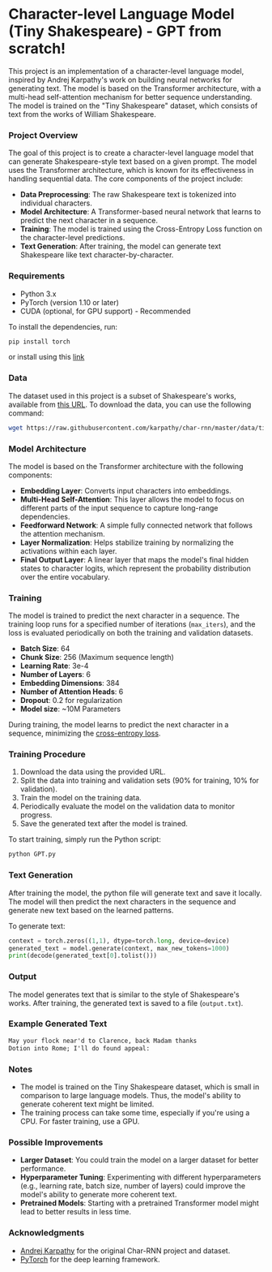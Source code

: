 # Character-level Language Model (Tiny Shakespeare) - GPT from scratch!

This project is an implementation of a character-level language model, inspired by Andrej Karpathy's work on building neural networks for generating text. The model is based on the Transformer architecture, with a multi-head self-attention mechanism for better sequence understanding. The model is trained on the "Tiny Shakespeare" dataset, which consists of text from the works of William Shakespeare.

### Project Overview

The goal of this project is to create a character-level language model that can generate Shakespeare-style text based on a given prompt. The model uses the Transformer architecture, which is known for its effectiveness in handling sequential data. The core components of the project include:

- **Data Preprocessing**: The raw Shakespeare text is tokenized into individual characters.
- **Model Architecture**: A Transformer-based neural network that learns to predict the next character in a sequence.
- **Training**: The model is trained using the Cross-Entropy Loss function on the character-level predictions.
- **Text Generation**: After training, the model can generate text Shakespeare like text character-by-character.

### Requirements

- Python 3.x
- PyTorch (version 1.10 or later)
- CUDA (optional, for GPU support) - Recommended

To install the dependencies, run:

```bash
pip install torch
```

or install using this [link](https://pytorch.org/get-started/locally/)

### Data

The dataset used in this project is a subset of Shakespeare's works, available from [this URL](https://raw.githubusercontent.com/karpathy/char-rnn/master/data/tinyshakespeare/input.txt). To download the data, you can use the following command:

```bash
wget https://raw.githubusercontent.com/karpathy/char-rnn/master/data/tinyshakespeare/input.txt
```

### Model Architecture

The model is based on the Transformer architecture with the following components:

- **Embedding Layer**: Converts input characters into embeddings.
- **Multi-Head Self-Attention**: This layer allows the model to focus on different parts of the input sequence to capture long-range dependencies.
- **Feedforward Network**: A simple fully connected network that follows the attention mechanism.
- **Layer Normalization**: Helps stabilize training by normalizing the activations within each layer.
- **Final Output Layer**: A linear layer that maps the model's final hidden states to character logits, which represent the probability distribution over the entire vocabulary.

### Training

The model is trained to predict the next character in a sequence. The training loop runs for a specified number of iterations (`max_iters`), and the loss is evaluated periodically on both the training and validation datasets.

- **Batch Size**: 64
- **Chunk Size**: 256 (Maximum sequence length)
- **Learning Rate**: 3e-4
- **Number of Layers**: 6
- **Embedding Dimensions**: 384
- **Number of Attention Heads**: 6
- **Dropout**: 0.2 for regularization
- **Model size**: ~10M Parameters

During training, the model learns to predict the next character in a sequence, minimizing the [cross-entropy loss](https://pytorch.org/docs/stable/generated/torch.nn.CrossEntropyLoss.html). 

### Training Procedure

1. Download the data using the provided URL.
2. Split the data into training and validation sets (90% for training, 10% for validation).
3. Train the model on the training data.
4. Periodically evaluate the model on the validation data to monitor progress.
5. Save the generated text after the model is trained.

To start training, simply run the Python script:

```bash
python GPT.py
```

### Text Generation

After training the model, the python file will generate text and save it locally. The model will then predict the next characters in the sequence and generate new text based on the learned patterns.

To generate text:

```python
context = torch.zeros((1,1), dtype=torch.long, device=device)
generated_text = model.generate(context, max_new_tokens=1000)
print(decode(generated_text[0].tolist()))
```

### Output

The model generates text that is similar to the style of Shakespeare's works. After training, the generated text is saved to a file (`output.txt`).

### Example Generated Text

```txt
May your flock near'd to Clarence, back Madam thanks
Dotion into Rome; I'll do found appeal:
```

### Notes

- The model is trained on the Tiny Shakespeare dataset, which is small in comparison to large language models. Thus, the model's ability to generate coherent text might be limited.
- The training process can take some time, especially if you're using a CPU. For faster training, use a GPU.

### Possible Improvements

- **Larger Dataset**: You could train the model on a larger dataset for better performance.
- **Hyperparameter Tuning**: Experimenting with different hyperparameters (e.g., learning rate, batch size, number of layers) could improve the model's ability to generate more coherent text.
- **Pretrained Models**: Starting with a pretrained Transformer model might lead to better results in less time.

### Acknowledgments

- [Andrej Karpathy](https://karpathy.ai/) for the original Char-RNN project and dataset.
- [PyTorch](https://pytorch.org/) for the deep learning framework.
